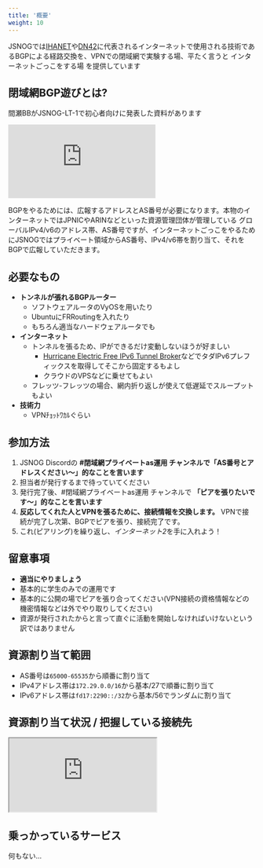 ```yaml
---
title: '概要'
weight: 10
---
```


JSNOGでは[IHANET](https://www.ihanet.info/)や[DN42](https://dn42.eu/)に代表されるインターネットで使用される技術であるBGPによる経路交換を、VPNでの閉域網で実験する場、平たく言うと インターネットごっこをする場 を提供しています

## 閉域網BGP遊びとは?

間瀬BBがJSNOG-LT-1で初心者向けに発表した資料があります

<iframe class="speakerdeck-iframe" src="https://speakerdeck.com/player/678d846f086c40e2b56475405630bda6?slide=3" title="#閉域網プライベートas運用 の人たちは一体何をしているのか?" allowfullscreen="true" frameborder="0"></iframe>

BGPをやるためには、広報するアドレスとAS番号が必要になります。本物のインターネットではJPNICやARINなどといった資源管理団体が管理している グローバルIPv4/v6のアドレス帯、AS番号ですが、インターネットごっこをやるためにJSNOGではプライベート領域からAS番号、IPv4/v6帯を割り当て、それをBGPで広報していただきます。

## 必要なもの
- **トンネルが張れるBGPルーター**
  - ソフトウェアルータのVyOSを用いたり
  - UbuntuにFRRoutingを入れたり
  - もちろん適当なハードウェアルータでも
- **インターネット**
  - トンネルを張るため、IPができるだけ変動しないほうが好ましい
    - [Hurricane Electric Free IPv6 Tunnel Broker](https://tunnelbroker.net/)などでタダIPv6プレフィックスを取得してそこから固定するもよし
    - クラウドのVPSなどに乗せてもよい
  - フレッツ-フレッツの場合、網内折り返しが使えて低遅延でスループットもよい
- **技術力**
  - VPNﾁｮｯﾄﾜｶﾙぐらい

## 参加方法

1. JSNOG Discordの **#閉域網プライベートas運用 チャンネルで「AS番号とアドレスください～」的なことを言います**
2. 担当者が発行するまで待っていてください
3. 発行完了後、#閉域網プライベートas運用 チャンネルで **「ピアを張りたいです～」的なことを言います**
4. **反応してくれた人とVPNを張るために、接続情報を交換します。** VPNで接続が完了し次第、BGPでピアを張り、接続完了です。
5. これ(ピアリング)を繰り返し、*インターネット2*を手に入れよう！

## 留意事項

- **適当にやりましょう**
- 基本的に学生のみでの運用です
- 基本的に公開の場でピアを張り合ってください(VPN接続の資格情報などの機密情報などは外でやり取りしてください)
- 資源が発行されたからと言って直ぐに活動を開始しなければいけないという訳ではありません

## 資源割り当て範囲

- AS番号は`65000-65535`から順番に割り当て
- IPv4アドレス帯は`172.29.0.0/16`から基本/27で順番に割り当て
- IPv6アドレス帯は`fd17:2290::/32`から基本/56でランダムに割り当て

## 資源割り当て状況 / 把握している接続先

 <iframe src="https://docs.google.com/spreadsheets/d/e/2PACX-1vTtEyxTIZqKzPRuJoP8pGsugpoU8Aqh-gGrUK_3qPlQPy1vDwf_spAJQaD9t-RoUr4tbC3o68HKNoht/pubhtml?gid=0&amp;single=true&amp;widget=true&amp;headers=false"></iframe>

## 乗っかっているサービス
何もない...
